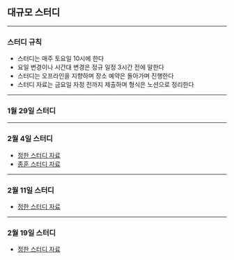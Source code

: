 ## 대규모 스터디
-----
### 스터디 규칙
* 스터디는 매주 토요일 10시에 한다
* 요일 변경이나 시간대 변경은 정규 일정 3시간 전에 말한다
* 스터디는 오프라인을 지향하며 장소 예약은 돌아가며 진행한다
* 스터디 자료는 금요일 자정 전까지 제출하며 형식은 노션으로 정리한다

-----
### 1월 29일 스터디
----
### 2월 4일 스터디 

* [정한 스터디 자료](https://wobbly-smell-e1c.notion.site/3-4d1a0bb41314436a8ca14bc0c9c02a75)  
* [종훈 스터디 자료](https://jealous-texture-9af.notion.site/2-5-b999e7134c5646389a18b5a0a7ff8b60)
-----

### 2월 11일 스터디

* [정한 스터디 자료](https://wobbly-smell-e1c.notion.site/4-beaac0a8438c4413a1d87911eb0a5fb8)

------

### 2월 19일 스터디
* [정한 스터디 자료](https://wobbly-smell-e1c.notion.site/1-793cc8df411f48faba9e2405b209b0b5)

